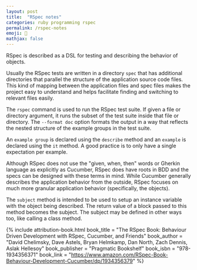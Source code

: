 ```yaml
---
layout: post
title:  "RSpec notes"
categories: ruby programming rspec
permalink: /rspec-notes
emoji: 🥵
mathjax: false
---
```


RSpec is described as a DSL for testing and describing the behavior of objects.

Usually the RSpec tests are written in a directory `spec` that has additional directories that parallel the structure of the application source code files. This kind of mapping between the application files and spec files makes the project easy to understand and helps facilitate finding and switching to relevant files easily.

The `rspec` command is used to run the RSpec test suite. If given a file or directory argument, it runs the subset of the test suite inside that file or directory. The `--format doc` option formats the output in a way that reflects the nested structure of the example groups in the test suite.

An `example group` is declared using the `describe` method and an `example` is declared using the `it` method. A good practice is to only have a single expectation per example.

Although RSpec does not use the "given, when, then" words or Gherkin language as explicitly as Cucumber, RSpec does have roots in BDD and the specs can be designed with these terms in mind. While Cucumber generally describes the application behavior from the outside, RSpec focuses on much more granular application behavior (specifically, the objects).

The `subject` method is intended to be used to setup an instance variable with the object being described. The return value of a block passed to this method becomes the subject. The subject may be defined in other ways too, like calling a class method.

{% include attribution-book.html
  book_title = "The RSpec Book: Behaviour Driven Development with RSpec, Cucumber, and Friends"
  book_author = "David Chelimsky, Dave Astels, Bryan Helmkamp, Dan North, Zach Dennis, Aslak Hellesoy"
  book_publisher = "Pragmatic Bookshelf"
  book_isbn = "978-1934356371"
  book_link = "https://www.amazon.com/RSpec-Book-Behaviour-Development-Cucumber/dp/1934356379"
%}